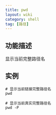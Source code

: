 ```yaml
---
title: pwd
layout: wiki
category: shell
tag: [路径]
---
```


## 功能描述

显示当前完整路径名

## 实例

~~~Text
# 显示当前链接完整路径名
pwd

# 显示当前真实完整路径名
pwd -P
~~~
